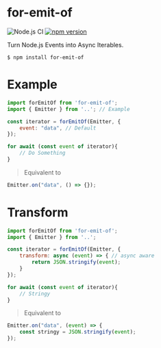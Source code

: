 # for-emit-of
![Node.js CI](https://github.com/danstarns/for-emit-of/workflows/Node.js%20CI/badge.svg?branch=master&event=push) [![npm version](https://badge.fury.io/js/for-emit-of.svg)](https://www.npmjs.com/package/for-emit-of)
 
Turn Node.js Events into Async Iterables.

```
$ npm install for-emit-of
```

# Example
```javascript
import forEmitOf from 'for-emit-of';
import { Emitter } from '..'; // Example

const iterator = forEmitOf(Emitter, {
    event: "data", // Default
});

for await (const event of iterator){
    // Do Something 
}
```

> Equivalent to 

```javascript
Emitter.on("data", () => {});
```

# Transform
```javascript
import forEmitOf from 'for-emit-of';
import { Emitter } from '..';

const iterator = forEmitOf(Emitter, {
    transform: async (event) => { // async aware
        return JSON.stringify(event);
    }
});

for await (const event of iterator){
    // Stringy
}
```

> Equivalent to 

```javascript
Emitter.on("data", (event) => {
    const stringy = JSON.stringify(event);
});
```